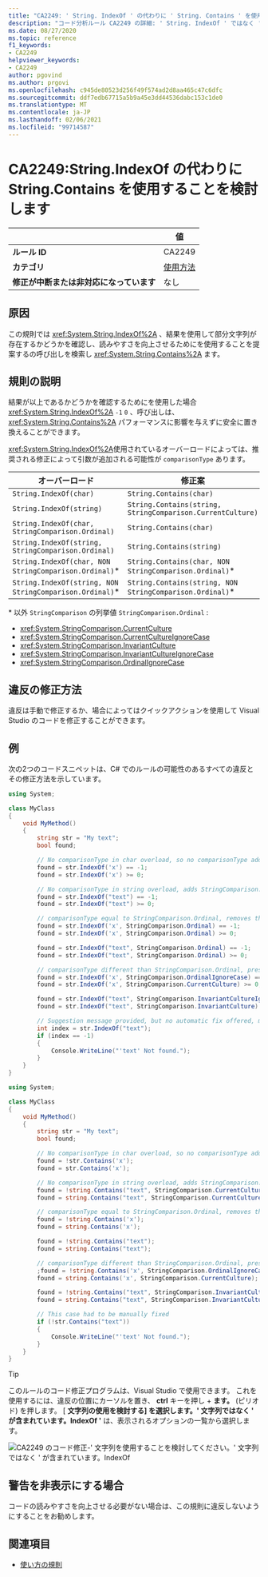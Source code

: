 ```yaml
---
title: "CA2249: ' String. IndexOf ' の代わりに ' String. Contains ' を使用することを検討してください (コード分析)"
description: "コード分析ルール CA2249 の詳細: ' String. IndexOf ' ではなく ' 文字列. Contains ' を使用することを検討してください"
ms.date: 08/27/2020
ms.topic: reference
f1_keywords:
- CA2249
helpviewer_keywords:
- CA2249
author: pgovind
ms.author: prgovi
ms.openlocfilehash: c945de80523d256f49f574ad2d8aa465c47c6dfc
ms.sourcegitcommit: ddf7edb67715a5b9a45e3dd44536dabc153c1de0
ms.translationtype: MT
ms.contentlocale: ja-JP
ms.lasthandoff: 02/06/2021
ms.locfileid: "99714587"
---
```

# <a name="ca2249-consider-using-stringcontains-instead-of-stringindexof"></a>CA2249:String.IndexOf の代わりに String.Contains を使用することを検討します

| | 値 |
|-|-|
| **ルール ID** |CA2249|
| **カテゴリ** |[使用方法](usage-warnings.md)|
| **修正が中断または非対応になっています** |なし|

## <a name="cause"></a>原因

この規則では <xref:System.String.IndexOf%2A> 、結果を使用して部分文字列が存在するかどうかを確認し、読みやすさを向上させるためにを使用することを提案するの呼び出しを検索し <xref:System.String.Contains%2A> ます。

## <a name="rule-description"></a>規則の説明

結果が以上であるかどうかを確認するためにを使用した場合 <xref:System.String.IndexOf%2A> `-1` `0` 、呼び出しは、 <xref:System.String.Contains%2A> パフォーマンスに影響を与えずに安全に置き換えることができます。

<xref:System.String.IndexOf%2A>使用されているオーバーロードによっては、推奨される修正によって引数が追加される可能性が `comparisonType` あります。

| オーバーロード | 修正案 |
|----|----|
| `String.IndexOf(char)` | `String.Contains(char)` |
| `String.IndexOf(string)` | `String.Contains(string, StringComparison.CurrentCulture)` |
| `String.IndexOf(char, StringComparison.Ordinal)` | `String.Contains(char)` |
| `String.IndexOf(string, StringComparison.Ordinal)` | `String.Contains(string)` |
| `String.IndexOf(char, NON StringComparison.Ordinal)`\* | `String.Contains(char, NON StringComparison.Ordinal)`\* |
| `String.IndexOf(string, NON StringComparison.Ordinal)`\* | `String.Contains(string, NON StringComparison.Ordinal)`\* |

\* 以外 `StringComparison` の列挙値 `StringComparison.Ordinal` :

- <xref:System.StringComparison.CurrentCulture>
- <xref:System.StringComparison.CurrentCultureIgnoreCase>
- <xref:System.StringComparison.InvariantCulture>
- <xref:System.StringComparison.InvariantCultureIgnoreCase>
- <xref:System.StringComparison.OrdinalIgnoreCase>

## <a name="how-to-fix-violations"></a>違反の修正方法

違反は手動で修正するか、場合によってはクイックアクションを使用して Visual Studio のコードを修正することができます。

## <a name="examples"></a>例

次の2つのコードスニペットは、C# でのルールの可能性のあるすべての違反とその修正方法を示しています。

```csharp
using System;

class MyClass
{
    void MyMethod()
    {
        string str = "My text";
        bool found;

        // No comparisonType in char overload, so no comparisonType added in resulting fix
        found = str.IndexOf('x') == -1;
        found = str.IndexOf('x') >= 0;

        // No comparisonType in string overload, adds StringComparison.CurrentCulture to resulting fix
        found = str.IndexOf("text") == -1;
        found = str.IndexOf("text") >= 0;

        // comparisonType equal to StringComparison.Ordinal, removes the argument
        found = str.IndexOf('x', StringComparison.Ordinal) == -1;
        found = str.IndexOf('x', StringComparison.Ordinal) >= 0;

        found = str.IndexOf("text", StringComparison.Ordinal) == -1;
        found = str.IndexOf("text", StringComparison.Ordinal) >= 0;

        // comparisonType different than StringComparison.Ordinal, preserves the argument
        found = str.IndexOf('x', StringComparison.OrdinalIgnoreCase) == -1;
        found = str.IndexOf('x', StringComparison.CurrentCulture) >= 0;

        found = str.IndexOf("text", StringComparison.InvariantCultureIgnoreCase) == -1;
        found = str.IndexOf("text", StringComparison.InvariantCulture) >= 0;

        // Suggestion message provided, but no automatic fix offered, must be fixed manually
        int index = str.IndexOf("text");
        if (index == -1)
        {
            Console.WriteLine("'text' Not found.");
        }
    }
}
```

```csharp
using System;

class MyClass
{
    void MyMethod()
    {
        string str = "My text";
        bool found;

        // No comparisonType in char overload, so no comparisonType added in resulting fix
        found = !str.Contains('x');
        found = str.Contains('x');

        // No comparisonType in string overload, adds StringComparison.CurrentCulture to resulting fix
        found = !string.Contains("text", StringComparison.CurrentCulture);
        found = string.Contains("text", StringComparison.CurrentCulture);

        // comparisonType equal to StringComparison.Ordinal, removes the argument
        found = !string.Contains('x');
        found = string.Contains('x');

        found = !string.Contains("text");
        found = string.Contains("text");

        // comparisonType different than StringComparison.Ordinal, preserves the argument
        ;found = !string.Contains('x', StringComparison.OrdinalIgnoreCase)
        found = string.Contains('x', StringComparison.CurrentCulture);

        found = !string.Contains("text", StringComparison.InvariantCultureIgnoreCase);
        found = string.Contains("text", StringComparison.InvariantCulture);

        // This case had to be manually fixed
        if (!str.Contains("text"))
        {
            Console.WriteLine("'text' Not found.");
        }
    }
}
```

> [!TIP]
> このルールのコード修正プログラムは、Visual Studio で使用できます。 これを使用するには、違反の位置にカーソルを置き、 **ctrl** キーを押し + **ます。** (ピリオド) を押します。 [ **文字列の使用を検討する] を選択します。' 文字列ではなく ' が含まれています。IndexOf '** は、表示されるオプションの一覧から選択します。
>
> ![CA2249 のコード修正-' 文字列を使用することを検討してください。' 文字列ではなく ' が含まれています。IndexOf](media/ca2249-codefix.png)

## <a name="when-to-suppress-warnings"></a>警告を非表示にする場合

コードの読みやすさを向上させる必要がない場合は、この規則に違反しないようにすることをお勧めします。

## <a name="see-also"></a>関連項目

- [使い方の規則](usage-warnings.md)

